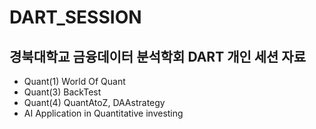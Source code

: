 # DART_SESSION

## 경북대학교 금융데이터 분석학회 DART 개인 세션 자료

- Quant(1) World Of Quant
- Quant(3) BackTest
- Quant(4) QuantAtoZ, DAAstrategy
- AI Application in Quantitative investing
